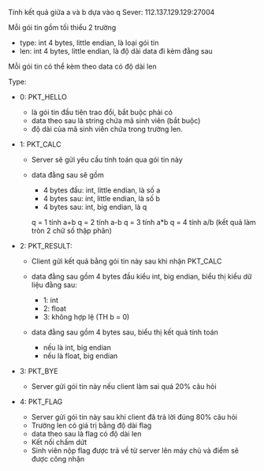 Tính kết quả giữa a và b dựa vào q
Sever: 112.137.129.129:27004


Mỗi gói tin gồm tối thiểu 2 trường

- type: int 4 bytes, little endian, là loại gói tin
- len: int 4 bytes, little endian, là độ dài data đi kèm đằng sau

Mỗi gói tin có thể kèm theo data có độ dài len

Type:
- 0: PKT_HELLO
	- là gói tin đầu tiên trao đổi, bắt buộc phải có
	- data theo sau là string chứa mã sinh viên (bắt buộc)
	- độ dài của mã sinh viên chứa trong trường len.

- 1: PKT_CALC
	- Server sẽ gửi yêu cầu tính toán qua gói tin này
	- data đằng sau sẽ gồm
		- 4 bytes đầu: int, little endian, là số a
		- 4 bytes sau: int, little endian, là số b	 	
		- 4 bytes sau: int, big endian, là q

		q = 1 tính a+b
		q = 2 tính a-b
		q = 3 tính a*b
		q = 4 tính a/b (kết quả làm tròn 2 chữ số thập phân)

- 2: PKT_RESULT:
	- Client gửi kết quả bằng gói tin này sau khi nhận PKT_CALC
	
	- data đằng sau gồm 4 bytes đầu kiểu int, big endian, biểu thị kiểu dữ liệu đằng sau: 
		- 1: int
		- 2: float
		- 3: không hợp lệ (TH b = 0)

	- data đằng sau gồm 4 bytes sau, biểu thị kết quả tính toán
		- nếu là int, big endian
		- nếu là float, big endian	

- 3: PKT_BYE
	- Server gửi gói tin này nếu client làm sai quá 20% câu hỏi

- 4: PKT_FLAG
	- Server gửi gói tin này sau khi client đã trả lời đúng 80% câu hỏi
	- Trường len có giá trị bằng độ dài flag
	- data theo sau là flag có độ dài len
	- Kết nối chấm dứt
	- Sinh viên nộp flag được trả về từ server lên máy chủ và điểm sẽ được công nhận
